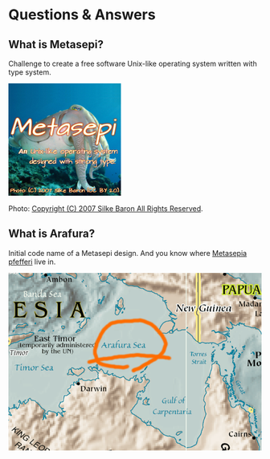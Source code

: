 # Questions & Answers

## What is Metasepi?

Challenge to create a free software Unix-like operating system written with type system.

![](img/metasepi_logo_beta3.png)

Photo: [Copyright (C) 2007 Silke Baron All Rights Reserved](http://www.flickr.com/photos/silkebaron/931247866/).

## What is Arafura?

Initial code name of a Metasepi design.
And you know where [Metasepia pfefferi](http://en.wikipedia.org/wiki/Metasepia_pfefferi) live in.

![](img/arafura_map.png)
